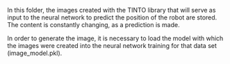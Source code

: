 In this folder, the images created with the TINTO library that will serve as input to the neural network to predict the position of the robot are stored. The content is constantly changing, as a prediction is made.

In order to generate the image, it is necessary to load the model with which the images were created into the neural network training for that data set (image_model.pkl).